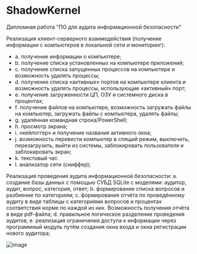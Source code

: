 # ShadowKernel

Дипломная работа "ПО для аудита информационной безопасности"

Реализация клиент-серверного взаимодействия (получение информации с компьютеров в локальной сети и мониторинг):
* a.	получение информации о компьютере;
* b.	получение списка установленных на компьютере приложений;
* c.	получение списка запущенных процессов на компьютере и возможность удалять процессы;
* d.	получение списка «активных» портов на компьютере клиента и возможность удалять процессы, использующие «активный» порт;
* e.	получение загруженности ЦП, ОЗУ и системного диска в процентах;
* f.	получение файлов на компьютере, возможность загружать файлы на компьютер, загружать файлы с компьютера, удалять файлы;
* g.	удалённая командная строка/PowerShell;
* h.	просмотр экрана;
* i.	«кейлоггер» и получение названия активного окна;
* j.	возможность перевести компьютер в спящий режим, выключить, перезагрузить, выйти из системы, заблокировать пользователя и заблокировать экран;
* k.	текстовый чат. 
* l. анализатор сети (сниффер);

Реализация проведения аудита информационной безопасности:
a.	создание базы данных с помощью СУБД SQLite с моделями: аудитор, аудит, вопрос, категория, ответ;
b.	формирование списка вопросов и разбиение по категориям;
c.	формирование отчёта по проведённому аудиту в виде таблицы с категориями вопросов и процентах соответствия норме по каждой из них. Возможность получения отчёта в виде pdf-файла;
d.	правильное логическое разделение проведения аудитов;
e.	реализация ограничения доступа к информации через программный модуль путём создания окна входа и окна регистрации нового аудитора; 

![image](https://user-images.githubusercontent.com/68782056/134511230-acff1ad9-ce52-45c3-87a3-290caa4bafcc.png)

